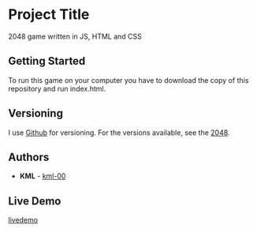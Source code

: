 # Project Title

2048 game written in JS, HTML and CSS

## Getting Started

To run this game on your computer you have to download the copy of this repository and run index.html. 


## Versioning

I use [Github](https://github.com) for versioning. For the versions available, see the [2048](https://github.com/kml-00/2048). 

## Authors

* **KML** - [kml-00](https://github.com/kml-00)

## Live Demo 

[livedemo](https://htmlpreview.github.io/?https://github.com/kml-00/2048/blob/master/index.html)







